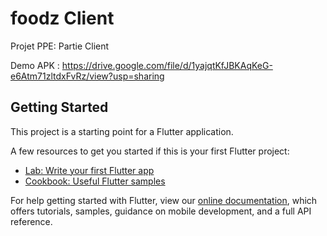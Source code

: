 # foodz Client

Projet PPE: Partie Client

Demo APK : https://drive.google.com/file/d/1yajqtKfJBKAqKeG-e6Atm71zltdxFvRz/view?usp=sharing

## Getting Started

This project is a starting point for a Flutter application.

A few resources to get you started if this is your first Flutter project:

- [Lab: Write your first Flutter app](https://flutter.dev/docs/get-started/codelab)
- [Cookbook: Useful Flutter samples](https://flutter.dev/docs/cookbook)

For help getting started with Flutter, view our
[online documentation](https://flutter.dev/docs), which offers tutorials,
samples, guidance on mobile development, and a full API reference.

